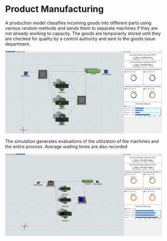 # Product Manufacturing

A production model classifies incoming goods into different parts using various random methods and sends them to separate machines if they are not already working to capacity. The goods are temporarily stored until they are checked for quality by a control authority and sent to the goods issue department.

![Product Manufacturing 1](/img/product-manufacturing-1.png)

The simulation generates evaluations of the utilization of the machines and the entire process. Average waiting times are also recorded

![Product Manufacturing 2](/img/product-manufacturing-2.png)
